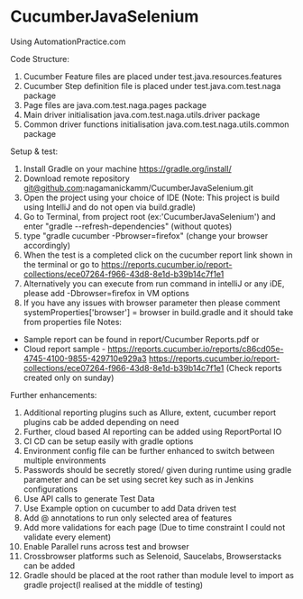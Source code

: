 # CucumberJavaSelenium
Using AutomationPractice.com

Code Structure:
1. Cucumber Feature files are placed under test.java.resources.features
2. Cucumber Step definition file is placed under test.java.com.test.naga package
3. Page files are java.com.test.naga.pages package
4. Main driver initialisation java.com.test.naga.utils.driver package
5. Common driver functions initialisation java.com.test.naga.utils.common package


Setup & test:
1. Install Gradle on your machine https://gradle.org/install/
2. Download remote repository git@github.com:nagamanickamm/CucumberJavaSelenium.git 
3. Open the project using your choice of IDE (Note: This project is build using IntelliJ and do not open via build.gradle)
4. Go to Terminal, from project root (ex:'CucumberJavaSelenium') and enter "gradle --refresh-dependencies" (without quotes)
5. type "gradle cucumber -Pbrowser=firefox" (change your browser accordingly) 
6. When the test is a completed click on the cucumber report link shown in the terminal 
   or go to https://reports.cucumber.io/report-collections/ece07264-f966-43d8-8e1d-b39b14c7f1e1
7. Alternatively you can execute from run command in intelliJ or any iDE, please add -Dbrowser=firefox in VM options
8. If you have any issues with browser parameter then please comment systemProperties['browser'] = browser in build.gradle and it should take from properties file
Notes:
- Sample report can be found in report/Cucumber Reports.pdf or
- Cloud report sample - https://reports.cucumber.io/reports/c86cd05e-4745-4100-9855-429710e929a3
  https://reports.cucumber.io/report-collections/ece07264-f966-43d8-8e1d-b39b14c7f1e1  (Check reports created only on sunday)


Further enhancements:
1. Additional reporting plugins such as Allure, extent, cucumber report plugins cab be added depending on need
2. Further, cloud based AI reporting can be added using ReportPortal IO
3. CI CD can be setup easily with gradle options
4. Environment config file can be further enhanced to switch between multiple environments
5. Passwords should be secretly stored/ given during runtime using gradle parameter and can be set using secret key such as in Jenkins configurations
6. Use API calls to generate Test Data
7. Use Example option on cucumber to add Data driven test
8. Add @<tag> annotations to run only selected area of features
9. Add more validations for each page (Due to time constraint I could not validate every element)
10. Enable Parallel runs across test and browser
12. Crossbrowser platforms such as Selenoid, Saucelabs, Browserstacks can be added
13. Gradle should be placed at the root rather than module level to import as gradle project(I realised at the middle of testing) 
